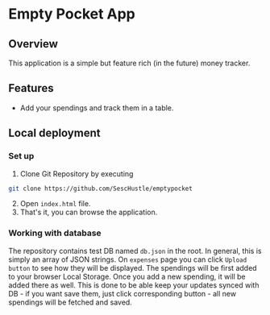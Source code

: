 # Empty Pocket App

## Overview

This application is a simple but feature rich (in the future) money tracker.

## Features

- Add your spendings and track them in a table.

## Local deployment

### Set up

1. Clone Git Repository by executing

```sh
git clone https://github.com/SescHustle/emptypocket
```

2. Open `index.html` file.
3. That's it, you can browse the application.

### Working with database

The repository contains test DB named `db.json` in the root. In general, this is simply an array of JSON strings. On `expenses` page you can click `Upload button` to see how they will be displayed. The spendings will be first added to your browser Local Storage. Once you add a new spending, it will be added there as well. This is done to be able keep your updates synced with DB - if you want save them, just click corresponding button - all new spendings will be fetched and saved.
